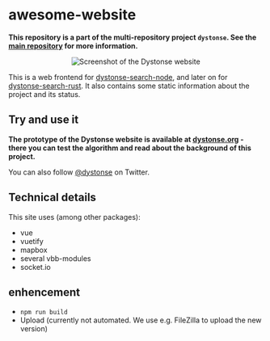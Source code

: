 # awesome-website

**This repository is a part of the multi-repository project `dystonse`. See the [main repository](https://github.com/dystonse/dystonse) for more information.**

<p align="center">
  <img src="https://github.com/lenaschimmel/dystonse-website/blob/master/doc/screenshot1.jpg?raw=true" alt="Screenshot of the Dystonse website"/>
</p>

This is a web frontend for [dystonse-search-node](https://github.com/dystonse/dystonse-search-node), and later on for [dystonse-search-rust](https://github.com/dystonse/dystonse-search-rust). It also contains some static information about the project and its status.

## Try and use it 
**The prototype of the Dystonse website is available at [dystonse.org](https://dystonse.org) - there you can test the algorithm and read about the background of this project.**

You can also follow [@dystonse](https://twitter.com/dystonse) on Twitter.

## Technical details
This site uses (among other packages):

* vue
* vuetify
* mapbox
* several vbb-modules
* socket.io

## enhencement
 * `npm run build`
 * Upload (currently not automated. We use e.g. FileZilla to upload the new version)
